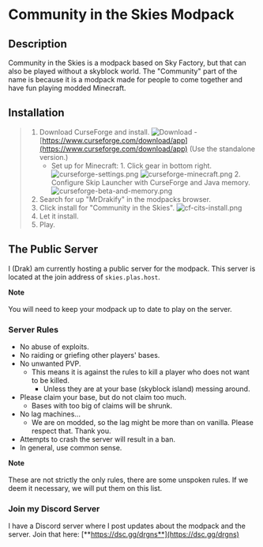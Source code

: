 # Community in the Skies Modpack
## Description
Community in the Skies is a modpack based on Sky Factory, but that can also be played without a skyblock world.
The "Community" part of the name is because it is a modpack made for people to come together and have fun playing modded Minecraft.

## Installation
> 1. Download CurseForge and install.
      ![Download](curseforge-download.png)
          - [https://www.curseforge.com/download/app](https://www.curseforge.com/download/app) (Use the standalone version.)
>     - Set up for Minecraft:
               1. Click gear in bottom right.
                          ![curseforge-settings.png](curseforge-settings.png)
                          ![curseforge-minecraft.png](curseforge-minecraft.png)
>       2. Configure Skip Launcher with CurseForge and Java memory.
                  ![curseforge-beta-and-memory.png](curseforge-beta-and-memory.png)
> 2. Search for up "MrDrakify" in the modpacks browser.
> 3. Click install for "Community in the Skies".
      ![cf-cits-install.png](cf-cits-install.png)
> 4. Let it install.
> 5. Play.

## The Public Server
I (Drak) am currently hosting a public server for the modpack. This server is located at the join address of `skies.plas.host`.

**Note**<br></br>
You will need to keep your modpack up to date to play on the server.

### Server Rules
- No abuse of exploits.
- No raiding or griefing other players' bases.
- No unwanted PVP.
  - This means it is against the rules to kill a player who does not want to be killed.
    - Unless they are at your base (skyblock island) messing around.
- Please claim your base, but do not claim too much.
  - Bases with too big of claims will be shrunk.
- No lag machines...
  - We are on modded, so the lag might be more than on vanilla. Please respect that. Thank you.
- Attempts to crash the server will result in a ban.
- In general, use common sense.

**Note**<br></br>
These are not strictly the only rules, there are some unspoken rules. If we deem it necessary, we will put them on this list.

### Join my Discord Server

I have a Discord server where I post updates about the modpack and the server. Join that here: [**https://dsc.gg/drgns**](https://dsc.gg/drgns)